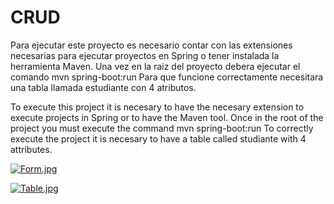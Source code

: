 # CRUD

Para ejecutar este proyecto es necesario contar con las extensiones necesarias para ejecutar proyectos en Spring o tener instalada la herramienta Maven.
Una vez en la raiz del proyecto debera ejecutar el comando mvn spring-boot:run
Para que funcione correctamente necesitara una tabla llamada estudiante con 4 atributos.

To execute this project it is necesary to have the necesary extension to execute projects in Spring or to have the Maven tool.
Once in the root of the project you must execute the command mvn spring-boot:run
To correctly execute the project it is necesary to have a table called studiante with 4 attributes.

[![Form.jpg](https://i.postimg.cc/prgxPRF3/Form.jpg)](https://postimg.cc/m1NKwxVS)

[![Table.jpg](https://i.postimg.cc/Jh18rTs7/Table.jpg)](https://postimg.cc/681gzfVF)
